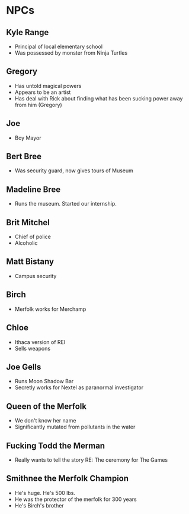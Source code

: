 NPCs
===

## Kyle Range

* Principal of local elementary school
* Was possessed by monster from Ninja Turtles

## Gregory

* Has untold magical powers
* Appears to be an artist
* Has deal with Rick about finding what has been sucking power away from him (Gregory)

## Joe

* Boy Mayor

## Bert Bree

* Was security guard, now gives tours of Museum

## Madeline Bree

* Runs the museum. Started our internship.

## Brit Mitchel

* Chief of police
* Alcoholic

## Matt Bistany

* Campus security

## Birch

* Merfolk works for Merchamp

## Chloe

* Ithaca version of REI
* Sells weapons

## Joe Gells

* Runs Moon Shadow Bar
* Secretly works for Nextel as paranormal investigator

## Queen of the Merfolk

* We don't know her name
* Significantly mutated from pollutants in the water

## Fucking Todd the Merman

* Really wants to tell the story RE: The ceremony for The Games

## Smithnee the Merfolk Champion

* He's huge. He's 500 lbs.
* He was the protector of the merfolk for 300 years
* He's Birch's brother
